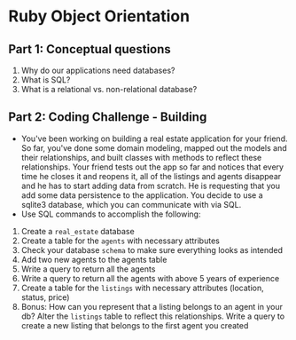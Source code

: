 # Ruby Object Orientation

## Part 1: Conceptual questions
1. Why do our applications need databases?
1. What is SQL?
3. What is a relational vs. non-relational database?

## Part 2: Coding Challenge - Building
* You've been working on building a real estate application for your friend. So far, you've done some domain modeling, mapped out the models and their relationships, and built classes with methods to reflect these relationships. Your friend tests out the app so far and notices that every time he closes it and reopens it, all of the listings and agents disappear and he has to start adding data from scratch. He is requesting that you add some data persistence to the application. You decide to use a sqlite3 database, which you can communicate with via SQL.
* Use SQL commands to accomplish the following:
1. Create a `real_estate` database
2. Create a table for the `agents` with necessary attributes
3. Check your database `schema` to make sure everything looks as intended
4. Add two new agents to the agents table
5. Write a query to return all the agents
6. Write a query to return all the agents with above 5 years of experience
7. Create a table for the `listings` with necessary attributes (location, status, price)
8. Bonus: How can you represent that a listing belongs to an agent in your db? Alter the `listings` table to reflect this relationships. Write a query to create a new listing that belongs to the first agent you created